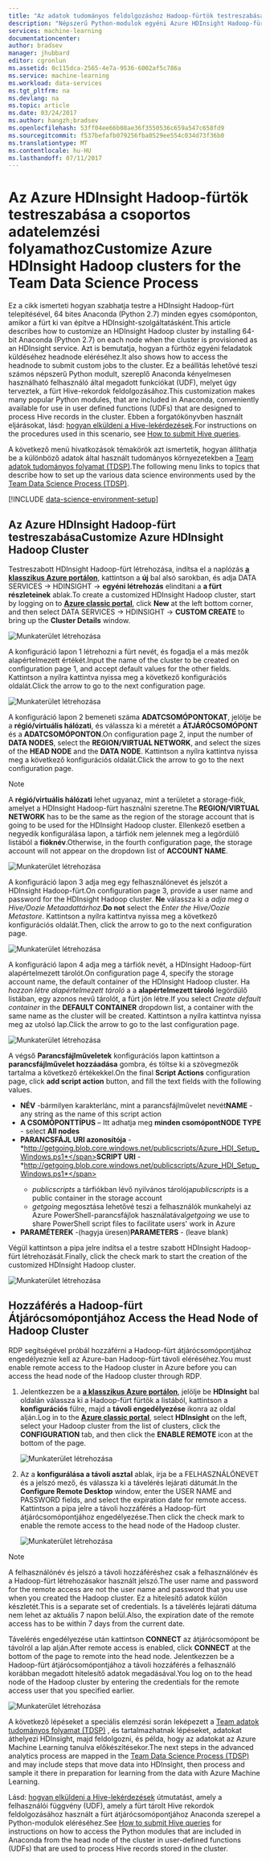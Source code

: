 ```yaml
---
title: "Az adatok tudományos feldolgozáshoz Hadoop-fürtök testreszabása |} Microsoft Docs"
description: "Népszerű Python-modulok egyéni Azure HDInsight Hadoop-fürtök elérhetik."
services: machine-learning
documentationcenter: 
author: bradsev
manager: jhubbard
editor: cgronlun
ms.assetid: 0c115dca-2565-4e7a-9536-6002af5c786a
ms.service: machine-learning
ms.workload: data-services
ms.tgt_pltfrm: na
ms.devlang: na
ms.topic: article
ms.date: 03/24/2017
ms.author: hangzh;bradsev
ms.openlocfilehash: 53ff04ee66b08ae36f3550536c659a547c658fd9
ms.sourcegitcommit: f537befafb079256fba0529ee554c034d73f36b0
ms.translationtype: MT
ms.contentlocale: hu-HU
ms.lasthandoff: 07/11/2017
---
```

# <a name="customize-azure-hdinsight-hadoop-clusters-for-the-team-data-science-process"></a><span data-ttu-id="b51c1-103">Az Azure HDInsight Hadoop-fürtök testreszabása a csoportos adatelemzési folyamathoz</span><span class="sxs-lookup"><span data-stu-id="b51c1-103">Customize Azure HDInsight Hadoop clusters for the Team Data Science Process</span></span>
<span data-ttu-id="b51c1-104">Ez a cikk ismerteti hogyan szabhatja testre a HDInsight Hadoop-fürt telepítésével, 64 bites Anaconda (Python 2.7) minden egyes csomóponton, amikor a fürt ki van építve a HDInsight-szolgáltatásként.</span><span class="sxs-lookup"><span data-stu-id="b51c1-104">This article describes how to customize an HDInsight Hadoop cluster by installing 64-bit Anaconda (Python 2.7) on each node when the cluster is provisioned as an HDInsight service.</span></span> <span data-ttu-id="b51c1-105">Azt is bemutatja, hogyan a fürthöz egyéni feladatok küldéséhez headnode eléréséhez.</span><span class="sxs-lookup"><span data-stu-id="b51c1-105">It also shows how to access the headnode to submit custom jobs to the cluster.</span></span> <span data-ttu-id="b51c1-106">Ez a beállítás lehetővé teszi számos népszerű Python modult, szereplő Anaconda kényelmesen használható felhasználó által megadott funkciókat (UDF), melyet úgy terveztek, a fürt Hive-rekordok feldolgozásához.</span><span class="sxs-lookup"><span data-stu-id="b51c1-106">This customization makes many popular Python modules, that are included in Anaconda, conveniently available for use in user defined functions (UDFs) that are designed to process Hive records in the cluster.</span></span> <span data-ttu-id="b51c1-107">Ebben a forgatókönyvben használt eljárásokat, lásd: [hogyan elküldeni a Hive-lekérdezések](machine-learning-data-science-move-hive-tables.md#submit).</span><span class="sxs-lookup"><span data-stu-id="b51c1-107">For instructions on the procedures used in this scenario, see [How to submit Hive queries](machine-learning-data-science-move-hive-tables.md#submit).</span></span>

<span data-ttu-id="b51c1-108">A következő menü hivatkozások témakörök azt ismertetik, hogyan állíthatja be a különböző adatok által használt tudományos környezetekben a [Team adatok tudományos folyamat (TDSP)](data-science-process-overview.md).</span><span class="sxs-lookup"><span data-stu-id="b51c1-108">The following menu links to topics that describe how to set up the various data science environments used by the [Team Data Science Process (TDSP)](data-science-process-overview.md).</span></span>

[!INCLUDE [data-science-environment-setup](../../includes/cap-setup-environments.md)]

## <span data-ttu-id="b51c1-109"><a name="customize"></a>Az Azure HDInsight Hadoop-fürt testreszabása</span><span class="sxs-lookup"><span data-stu-id="b51c1-109"><a name="customize"></a>Customize Azure HDInsight Hadoop Cluster</span></span>
<span data-ttu-id="b51c1-110">Testreszabott HDInsight Hadoop-fürt létrehozása, indítsa el a naplózás [ **a klasszikus Azure portálon**](https://manage.windowsazure.com/), kattintson a **új** bal alsó sarokban, és adja DATA SERVICES -> HDINSIGHT -> **egyéni létrehozás** elindítani a **a fürt részleteinek** ablak.</span><span class="sxs-lookup"><span data-stu-id="b51c1-110">To create a customized HDInsight Hadoop cluster, start by logging on to [**Azure classic portal**](https://manage.windowsazure.com/), click **New** at the left bottom corner, and then select DATA SERVICES -> HDINSIGHT -> **CUSTOM CREATE** to bring up the **Cluster Details** window.</span></span> 

![Munkaterület létrehozása](./media/machine-learning-data-science-customize-hadoop-cluster/customize-cluster-img1.png)

<span data-ttu-id="b51c1-112">A konfiguráció lapon 1 létrehozni a fürt nevét, és fogadja el a más mezők alapértelmezett értékét.</span><span class="sxs-lookup"><span data-stu-id="b51c1-112">Input the name of the cluster to be created on configuration page 1, and accept default values for the other fields.</span></span> <span data-ttu-id="b51c1-113">Kattintson a nyílra kattintva nyissa meg a következő konfigurációs oldalát.</span><span class="sxs-lookup"><span data-stu-id="b51c1-113">Click the arrow to go to the next configuration page.</span></span> 

![Munkaterület létrehozása](./media/machine-learning-data-science-customize-hadoop-cluster/customize-cluster-img1.png)

<span data-ttu-id="b51c1-115">A konfiguráció lapon 2 bemeneti száma **ADATCSOMÓPONTOKAT**, jelölje be a **régió/virtuális hálózati**, és válassza ki a méretét a **ÁTJÁRÓCSOMÓPONT** és a **ADATCSOMÓPONTON**.</span><span class="sxs-lookup"><span data-stu-id="b51c1-115">On configuration page 2, input the number of **DATA NODES**, select the **REGION/VIRTUAL NETWORK**, and select the sizes of the **HEAD NODE** and the **DATA NODE**.</span></span> <span data-ttu-id="b51c1-116">Kattintson a nyílra kattintva nyissa meg a következő konfigurációs oldalát.</span><span class="sxs-lookup"><span data-stu-id="b51c1-116">Click the arrow to go to the next configuration page.</span></span>

> [!NOTE]
> <span data-ttu-id="b51c1-117">A **régió/virtuális hálózati** lehet ugyanaz, mint a területet a storage-fiók, amelyet a HDInsight Hadoop-fürt használni szeretne.</span><span class="sxs-lookup"><span data-stu-id="b51c1-117">The **REGION/VIRTUAL NETWORK** has to be the same as the region of the storage account that is going to be used for the HDInsight Hadoop cluster.</span></span> <span data-ttu-id="b51c1-118">Ellenkező esetben a negyedik konfigurálása lapon, a tárfiók nem jelennek meg a legördülő listából a **fióknév**.</span><span class="sxs-lookup"><span data-stu-id="b51c1-118">Otherwise, in the fourth configuration page, the storage account will not appear on the dropdown list of **ACCOUNT NAME**.</span></span>
> 
> 

![Munkaterület létrehozása](./media/machine-learning-data-science-customize-hadoop-cluster/customize-cluster-img3.png)

<span data-ttu-id="b51c1-120">A konfiguráció lapon 3 adja meg egy felhasználónevet és jelszót a HDInsight Hadoop-fürt.</span><span class="sxs-lookup"><span data-stu-id="b51c1-120">On configuration page 3, provide a user name and password for the HDInsight Hadoop cluster.</span></span> <span data-ttu-id="b51c1-121">**Ne** válassza ki a *adja meg a Hive/Oozie Metaadattárhoz*.</span><span class="sxs-lookup"><span data-stu-id="b51c1-121">**Do not** select the *Enter the Hive/Oozie Metastore*.</span></span> <span data-ttu-id="b51c1-122">Kattintson a nyílra kattintva nyissa meg a következő konfigurációs oldalát.</span><span class="sxs-lookup"><span data-stu-id="b51c1-122">Then, click the arrow to go to the next configuration page.</span></span> 

![Munkaterület létrehozása](./media/machine-learning-data-science-customize-hadoop-cluster/customize-cluster-img4.png)

<span data-ttu-id="b51c1-124">A konfiguráció lapon 4 adja meg a tárfiók nevét, a HDInsight Hadoop-fürt alapértelmezett tárolót.</span><span class="sxs-lookup"><span data-stu-id="b51c1-124">On configuration page 4, specify the storage account name, the default container of the HDInsight Hadoop cluster.</span></span> <span data-ttu-id="b51c1-125">Ha *hozzon létre alapértelmezett tároló* a a **alapértelmezett tároló** legördülő listában, egy azonos nevű tárolót, a fürt jön létre.</span><span class="sxs-lookup"><span data-stu-id="b51c1-125">If you select *Create default container* in the **DEFAULT CONTAINER** dropdown list, a container with the same name as the cluster will be created.</span></span> <span data-ttu-id="b51c1-126">Kattintson a nyílra kattintva nyissa meg az utolsó lap.</span><span class="sxs-lookup"><span data-stu-id="b51c1-126">Click the arrow to go to the last configuration page.</span></span>

![Munkaterület létrehozása](./media/machine-learning-data-science-customize-hadoop-cluster/customize-cluster-img5.png)

<span data-ttu-id="b51c1-128">A végső **Parancsfájlműveletek** konfigurációs lapon kattintson a **parancsfájlművelet hozzáadása** gombra, és töltse ki a szövegmezők tartalma a következő értékekkel.</span><span class="sxs-lookup"><span data-stu-id="b51c1-128">On the final **Script Actions** configuration page, click **add script action** button, and fill the text fields with the following values.</span></span>

* <span data-ttu-id="b51c1-129">**NÉV** -bármilyen karakterlánc, mint a parancsfájlművelet nevét</span><span class="sxs-lookup"><span data-stu-id="b51c1-129">**NAME** - any string as the name of this script action</span></span>
* <span data-ttu-id="b51c1-130">**A CSOMÓPONTTÍPUS** – Itt adhatja meg **minden csomópont**</span><span class="sxs-lookup"><span data-stu-id="b51c1-130">**NODE TYPE** - select **All nodes**</span></span>
* <span data-ttu-id="b51c1-131">**PARANCSFÁJL URI azonosítója** - *http://getgoing.blob.core.windows.net/publicscripts/Azure_HDI_Setup_Windows.ps1*</span><span class="sxs-lookup"><span data-stu-id="b51c1-131">**SCRIPT URI** - *http://getgoing.blob.core.windows.net/publicscripts/Azure_HDI_Setup_Windows.ps1*</span></span> 
  * <span data-ttu-id="b51c1-132">*publicscripts* a tárfiókban lévő nyilvános tárolója</span><span class="sxs-lookup"><span data-stu-id="b51c1-132">*publicscripts* is a public container in the storage account</span></span> 
  * <span data-ttu-id="b51c1-133">*getgoing* megosztása lehetővé teszi a felhasználók munkahelyi az Azure PowerShell-parancsfájlok használatával</span><span class="sxs-lookup"><span data-stu-id="b51c1-133">*getgoing* we use to share PowerShell script files to facilitate users' work in Azure</span></span>
* <span data-ttu-id="b51c1-134">**PARAMÉTEREK** -(hagyja üresen)</span><span class="sxs-lookup"><span data-stu-id="b51c1-134">**PARAMETERS** - (leave blank)</span></span>

<span data-ttu-id="b51c1-135">Végül kattintson a pipa jelre indítsa el a testre szabott HDInsight Hadoop-fürt létrehozását.</span><span class="sxs-lookup"><span data-stu-id="b51c1-135">Finally, click the check mark to start the creation of the customized HDInsight Hadoop cluster.</span></span> 

![Munkaterület létrehozása](./media/machine-learning-data-science-customize-hadoop-cluster/script-actions.png)

## <span data-ttu-id="b51c1-137"><a name="headnode"></a>Hozzáférés a Hadoop-fürt Átjárócsomópontjához</span><span class="sxs-lookup"><span data-stu-id="b51c1-137"><a name="headnode"></a> Access the Head Node of Hadoop Cluster</span></span>
<span data-ttu-id="b51c1-138">RDP segítségével próbál hozzáférni a Hadoop-fürt átjárócsomópontjához engedélyeznie kell az Azure-ban Hadoop-fürt távoli eléréséhez.</span><span class="sxs-lookup"><span data-stu-id="b51c1-138">You must enable remote access to the Hadoop cluster in Azure before you can access the head node of the Hadoop cluster through RDP.</span></span> 

1. <span data-ttu-id="b51c1-139">Jelentkezzen be a [ **a klasszikus Azure portálon**](https://manage.windowsazure.com/), jelölje be **HDInsight** bal oldalán válassza ki a Hadoop-fürt fürtök a listából, kattintson a **konfigurációs** fülre, majd a **távoli engedélyezése** ikonra az oldal alján.</span><span class="sxs-lookup"><span data-stu-id="b51c1-139">Log in to the [**Azure classic portal**](https://manage.windowsazure.com/), select **HDInsight** on the left, select your Hadoop cluster from the list of clusters, click the **CONFIGURATION** tab, and then click the **ENABLE REMOTE** icon at the bottom of the page.</span></span>
   
    ![Munkaterület létrehozása](./media/machine-learning-data-science-customize-hadoop-cluster/enable-remote-access-1.png)
2. <span data-ttu-id="b51c1-141">Az a **konfigurálása a távoli asztal** ablak, írja be a FELHASZNÁLÓNEVET és a jelszó mező, és válassza ki a távelérés lejárati dátumát.</span><span class="sxs-lookup"><span data-stu-id="b51c1-141">In the **Configure Remote Desktop** window, enter the USER NAME and PASSWORD fields, and select the expiration date for remote access.</span></span> <span data-ttu-id="b51c1-142">Kattintson a pipa jelre a távoli hozzáférés a Hadoop-fürt átjárócsomópontjához engedélyezése.</span><span class="sxs-lookup"><span data-stu-id="b51c1-142">Then click the check mark to enable the remote access to the head node of the Hadoop cluster.</span></span>
   
    ![Munkaterület létrehozása](./media/machine-learning-data-science-customize-hadoop-cluster/enable-remote-access-2.png)

> [!NOTE]
> <span data-ttu-id="b51c1-144">A felhasználónév és jelszó a távoli hozzáféréshez csak a felhasználónév és a Hadoop-fürt létrehozásakor használt jelszó.</span><span class="sxs-lookup"><span data-stu-id="b51c1-144">The user name and password for the remote access are not the user name and password that you use when you created the Hadoop cluster.</span></span> <span data-ttu-id="b51c1-145">Ez a hitelesítő adatok külön készletét.</span><span class="sxs-lookup"><span data-stu-id="b51c1-145">This is a separate set of credentials.</span></span> <span data-ttu-id="b51c1-146">Is a távelérés lejárati dátuma nem lehet az aktuális 7 napon belül.</span><span class="sxs-lookup"><span data-stu-id="b51c1-146">Also, the expiration date of the remote access has to be within 7 days from the current date.</span></span>
> 
> 

<span data-ttu-id="b51c1-147">Távelérés engedélyezése után kattintson **CONNECT** az átjárócsomópont be távolról a lap alján.</span><span class="sxs-lookup"><span data-stu-id="b51c1-147">After remote access is enabled, click **CONNECT** at the bottom of the page to remote into the head node.</span></span> <span data-ttu-id="b51c1-148">Jelentkezzen be a Hadoop-fürt átjárócsomópontjához a távoli hozzáférés a felhasználó korábban megadott hitelesítő adatok megadásával.</span><span class="sxs-lookup"><span data-stu-id="b51c1-148">You log on to the head node of the Hadoop cluster by entering the credentials for the remote access user that you specified earlier.</span></span>

![Munkaterület létrehozása](./media/machine-learning-data-science-customize-hadoop-cluster/enable-remote-access-3.png)

<span data-ttu-id="b51c1-150">A következő lépéseket a speciális elemzési során leképezett a [Team adatok tudományos folyamat (TDSP)](https://azure.microsoft.com/documentation/learning-paths/cortana-analytics-process/) , és tartalmazhatnak lépéseket, adatokat áthelyezi HDInsight, majd feldolgozni, és példa, hogy az adatokat az Azure Machine Learning tanulva előkészítésekor.</span><span class="sxs-lookup"><span data-stu-id="b51c1-150">The next steps in the advanced analytics process are mapped in the [Team Data Science Process (TDSP)](https://azure.microsoft.com/documentation/learning-paths/cortana-analytics-process/) and may include steps that move data into HDInsight, then process and sample it there in preparation for learning from the data with Azure Machine Learning.</span></span>

<span data-ttu-id="b51c1-151">Lásd: [hogyan elküldeni a Hive-lekérdezések](machine-learning-data-science-move-hive-tables.md#submit) útmutatást, amely a felhasználói függvény (UDF), amely a fürt tárolt Hive rekordok feldolgozásához használt a fürt átjárócsomópontjához Anaconda szerepel a Python-modulok eléréséhez.</span><span class="sxs-lookup"><span data-stu-id="b51c1-151">See [How to submit Hive queries](machine-learning-data-science-move-hive-tables.md#submit) for instructions on how to access the Python modules that are included in Anaconda from the head node of the cluster in user-defined functions (UDFs) that are used to process Hive records stored in the cluster.</span></span>

